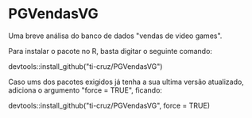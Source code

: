# PGVendasVG
Uma breve análisa do banco de dados "vendas de video games".

Para instalar o pacote no R, basta digitar o seguinte comando:

devtools::install_github("ti-cruz/PGVendasVG")

Caso ums dos pacotes exigidos já tenha a sua ultima versão atualizado, adiciona o argumento "force = TRUE", ficando:

devtools::install_github("ti-cruz/PGVendasVG", force = TRUE)
